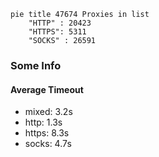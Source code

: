 
```mermaid
pie title 47674 Proxies in list
    "HTTP" : 20423
    "HTTPS": 5311
    "SOCKS" : 26591
```

### Some Info
#### Average Timeout

- mixed: 3.2s
- http: 1.3s
- https: 8.3s
- socks: 4.7s